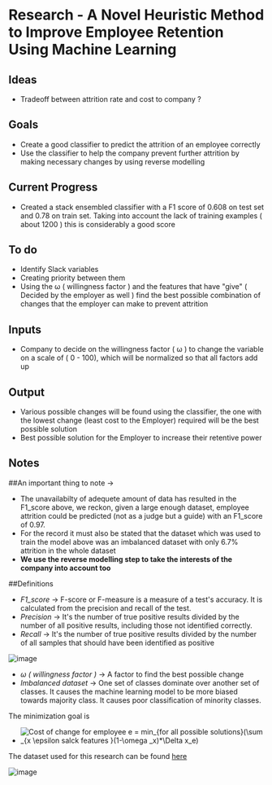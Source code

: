 # Research - A Novel Heuristic Method to Improve Employee Retention Using Machine Learning

## Ideas
- Tradeoff between attrition rate and cost to company ?
## Goals
- Create a good classifier to predict the attrition of an employee correctly
- Use the classifier to help the company prevent further attrition by making necessary changes by using reverse modelling

## Current Progress
- Created a stack ensembled classifier with a F1 score of 0.608 on test set and 0.78 on train set. Taking into account the lack of training examples ( about 1200 ) this is considerably a good score

## To do
- Identify Slack variables
- Creating priority between them
- Using the ω ( willingness factor ) and the features that have "give" ( Decided by the employer as well ) find the best possible combination of changes that the employer can make to prevent attrition

## Inputs 
- Company to decide on the willingness factor ( ω ) to change the variable on a scale of ( 0 - 100), which will be normalized so that all factors add up 

## Output
- Various possible changes will be found using the classifier, the one with the lowest change (least cost to the Employer) required will be the best possible solution
- Best possible solution for the Employer to increase their retentive power

## Notes
##An important thing to note -> 
- The unavailabilty of adequete amount of data has resulted in the F1_score above, we reckon, given a large enough dataset, employee attrition could be predicted (not as a judge but a guide) with an F1_score of 0.97.
- For the record it must also be stated that the dataset which was used to train the model above was an imbalanced dataset with only 6.7% attrition in the whole dataset
- **We use the reverse modelling step to take the interests of the company into account too**

##Definitions
- _F1_score_ -> F-score or F-measure is a measure of a test's accuracy. It is calculated from the precision and recall of the test.
- _Precision_ -> It's the number of true positive results divided by the number of all positive results, including those not identified correctly.
- _Recall_ -> It's the number of true positive results divided by the number of all samples that should have been identified as positive


![image](https://user-images.githubusercontent.com/46497726/111865493-55ee3280-898d-11eb-84d5-5a23f5d6a70d.png)


- _ω ( willingness factor )_ -> A factor to find the best possible change
- _Imbalanced dataset_ -> One set of classes dominate over another set of classes. It causes the machine learning model to be more biased towards majority class. It causes poor classification of minority classes.

The minimization goal is 
- <img src="https://latex.codecogs.com/gif.latex?Cost&space;of&space;change&space;for&space;employee&space;e&space;=&space;min_{for&space;all&space;possible&space;solutions}(\sum&space;_{x&space;\epsilon&space;salck&space;features&space;}(1-\omega&space;_x)*\Delta&space;x_e)" title="Cost of change for employee e = min_{for all possible solutions}(\sum _{x \epsilon salck features }(1-\omega _x)*\Delta x_e)" />

The dataset used for this research can be found [here](https://www.kaggle.com/pavansubhasht/ibm-hr-analytics-attrition-dataset)

![image](https://user-images.githubusercontent.com/47801727/111938656-7aaeeb00-8af0-11eb-8928-4b17a48775fe.png)
